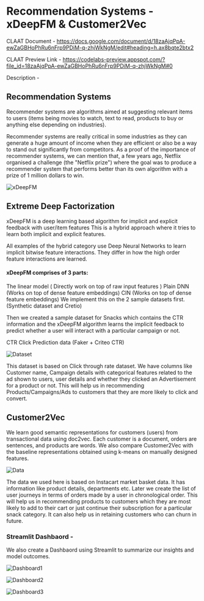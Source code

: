 
# Recommendation Systems - xDeepFM & Customer2Vec



CLAAT Document - https://docs.google.com/document/d/18zaAjqPpA-ewZaGBHoPhRu6nFrp9PDiM-q-zhjWkNgM/edit#heading=h.ax8bqte2btx2

CLAAT Preview Link - https://codelabs-preview.appspot.com/?file_id=18zaAjqPpA-ewZaGBHoPhRu6nFrp9PDiM-q-zhjWkNgM#0

Description - 


## Recommendation Systems  

Recommender systems are algorithms aimed at suggesting relevant items to users (items being movies to watch, text to read, products to buy or anything else depending on industries).

Recommender systems are really critical in some industries as they can generate a huge amount of income when they are efficient or also be a way to stand out significantly from competitors. As a proof of the importance of recommender systems, we can mention that, a few years ago, Netflix organised a challenge (the "Netflix prize") where the goal was to produce a recommender system that performs better than its own algorithm with a prize of 1 million dollars to win.

![xDeepFM](https://github.com/Nikhilkohli1/Digital-Marketing-Analytics/blob/master/Assignment4/Images/model1.PNG)

## Extreme Deep Factorization


xDeepFM is a deep learning based algorithm for implicit and explicit feedback with user/item features
This is a hybrid approach where it tries to learn both implicit and explicit features.

All examples of the hybrid category use Deep Neural Networks to learn implicit bitwise feature interactions. They differ in how the high order feature interactions are learned.

#### xDeepFM comprises of 3 parts:

The linear model ( Directly work on top of raw input features )
Plain DNN (Works on top of dense feature embeddings)
CIN (Works on top of dense feature embeddings)
We implement this on the 2 sample datasets first. (Synthetic dataset and Cretio)

Then we created a sample dataset for Snacks which contains the CTR information and the xDeepFM algorithm learns the implicit feedback to predict whether a user will interact with a particular campaign or not.


CTR Click Prediction data (Faker + Criteo CTR)


![Dataset](https://github.com/Nikhilkohli1/Digital-Marketing-Analytics/blob/master/Assignment4/Images/ctr.png)

This dataset is based on Click through rate dataset. We have columns like Customer name, Campaign details with categorical features related to the ad shown to users, user details and whether they clicked an Advertisement for a product or not. This will help us in recommending Products/Campaigns/Ads to customers that they are more likely to click and convert.


## Customer2Vec


We learn good semantic representations for customers (users) from transactional data using doc2vec. Each customer is a document, orders are sentences, and products are words. We also compare Customer2Vec with the baseline representations obtained using k-means on manually designed features.

![Data](https://github.com/Nikhilkohli1/Digital-Marketing-Analytics/blob/master/Assignment4/Images/customer2vec.png)


The data we used here is based on Instacart market basket data. It has information like product details, departments etc. Later we create the list of user journeys in terms of orders made by a user in chronological order. This will help us in recommending products to customers which they are most likely to add to their cart or just continue their subscription for a particular snack category. It can also help us in retaining customers who can churn in future.



### Streamlit Dashbaord -

We also create a Dashbaord using Streamlit to summarize our insights and model outcomes. 

![Dashboard1](https://github.com/Nikhilkohli1/Digital-Marketing-Analytics/blob/master/Assignment4/Images/cust2vec.PNG)

![Dashboard2](https://github.com/Nikhilkohli1/Digital-Marketing-Analytics/blob/master/Assignment4/Images/plotly.PNG)

![Dashboard3](https://github.com/Nikhilkohli1/Digital-Marketing-Analytics/blob/master/Assignment4/Images/search.PNG)

